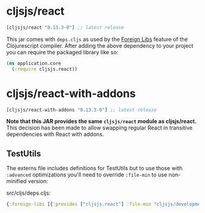 # cljsjs/react

```clojure
[cljsjs/react "0.13.3-0"] ;; latest release
```

This jar comes with `deps.cljs` as used by the [Foreign Libs][flibs] feature
of the Clojurescript compiler. After adding the above dependency to your project
you can require the packaged library like so:

```clojure
(ns application.core
  (:require cljsjs.react))
```

# cljsjs/react-with-addons

```clojure
[cljsjs/react-with-addons "0.13.3-0"] ;; latest release
```

**Note that this JAR provides the same `cljsjs/react` module as
cljsjs/react.** This decision has been made to allow swapping regular
React in transitive dependencies with React with addons.

## TestUtils

The externs file includes definitions for TestUtils but to use those with `:advanced`
optimizations you'll need to override `:file-min` to use non-minified version:

src/cljs/deps.cljs:
```clj
{:foreign-libs [{:provides ["cljsjs.react"] :file-min "cljsjs/development/react-with-addons.inc.js" :file "cljsjs/development/react-with-addons.inc.js"}}
```

[flibs]: https://github.com/clojure/clojurescript/wiki/Foreign-Dependencies
